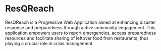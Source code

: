 # ResQReach
ResQReach is a Progressive Web Application aimed at enhancing disaster response and preparedness through active community engagement. This application empowers users to report emergencies, access preparedness resources and facilitate sharing of leftover food from restaurants, thus playing a crucial role in crisis management.
